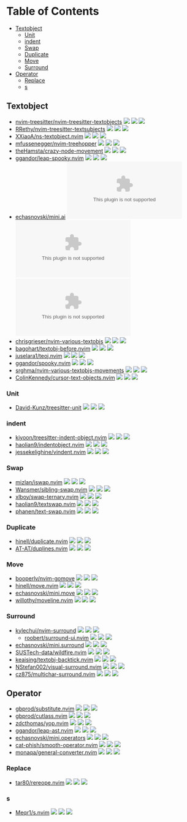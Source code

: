 # Table of Contents

<!-- toc -->

- [Textobject](#textobject)
  * [Unit](#unit)
  * [indent](#indent)
  * [Swap](#swap)
  * [Duplicate](#duplicate)
  * [Move](#move)
  * [Surround](#surround)
- [Operator](#operator)
  * [Replace](#replace)
  * [s](#s)

<!-- tocstop -->

## Textobject

- [nvim-treesitter/nvim-treesitter-textobjects](https://github.com/nvim-treesitter/nvim-treesitter-textobjects) ![](https://img.shields.io/github/stars/nvim-treesitter/nvim-treesitter-textobjects) ![](https://img.shields.io/github/last-commit/nvim-treesitter/nvim-treesitter-textobjects) ![](https://img.shields.io/github/commit-activity/y/nvim-treesitter/nvim-treesitter-textobjects)
- [RRethy/nvim-treesitter-textsubjects](https://github.com/RRethy/nvim-treesitter-textsubjects) ![](https://img.shields.io/github/stars/RRethy/nvim-treesitter-textsubjects) ![](https://img.shields.io/github/last-commit/RRethy/nvim-treesitter-textsubjects) ![](https://img.shields.io/github/commit-activity/y/RRethy/nvim-treesitter-textsubjects)
- [XXiaoA/ns-textobject.nvim](https://github.com/XXiaoA/ns-textobject.nvim) ![](https://img.shields.io/github/stars/XXiaoA/ns-textobject.nvim) ![](https://img.shields.io/github/last-commit/XXiaoA/ns-textobject.nvim) ![](https://img.shields.io/github/commit-activity/y/XXiaoA/ns-textobject.nvim)
- [mfussenegger/nvim-treehopper](https://github.com/mfussenegger/nvim-treehopper) ![](https://img.shields.io/github/stars/mfussenegger/nvim-treehopper) ![](https://img.shields.io/github/last-commit/mfussenegger/nvim-treehopper) ![](https://img.shields.io/github/commit-activity/y/mfussenegger/nvim-treehopper)
- [theHamsta/crazy-node-movement](https://github.com/theHamsta/crazy-node-movement) ![](https://img.shields.io/github/stars/theHamsta/crazy-node-movement) ![](https://img.shields.io/github/last-commit/theHamsta/crazy-node-movement) ![](https://img.shields.io/github/commit-activity/y/theHamsta/crazy-node-movement)
- [ggandor/leap-spooky.nvim](https://github.com/ggandor/leap-spooky.nvim) ![](https://img.shields.io/github/stars/ggandor/leap-spooky.nvim) ![](https://img.shields.io/github/last-commit/ggandor/leap-spooky.nvim) ![](https://img.shields.io/github/commit-activity/y/ggandor/leap-spooky.nvim)
- [echasnovski/mini.ai](https://github.com/echasnovski/mini.ai) ![](https://img.shields.io/github/stars/echasnovski/mini.ai) ![](https://img.shields.io/github/last-commit/echasnovski/mini.ai) ![](https://img.shields.io/github/commit-activity/y/echasnovski/mini.ai)
- [chrisgrieser/nvim-various-textobjs](https://github.com/chrisgrieser/nvim-various-textobjs) ![](https://img.shields.io/github/stars/chrisgrieser/nvim-various-textobjs) ![](https://img.shields.io/github/last-commit/chrisgrieser/nvim-various-textobjs) ![](https://img.shields.io/github/commit-activity/y/chrisgrieser/nvim-various-textobjs)
- [bagohart/textobj-before.nvim](https://github.com/bagohart/textobj-before.nvim) ![](https://img.shields.io/github/stars/bagohart/textobj-before.nvim) ![](https://img.shields.io/github/last-commit/bagohart/textobj-before.nvim) ![](https://img.shields.io/github/commit-activity/y/bagohart/textobj-before.nvim)
- [juselara1/teoj.nvim](https://github.com/juselara1/teoj.nvim) ![](https://img.shields.io/github/stars/juselara1/teoj.nvim) ![](https://img.shields.io/github/last-commit/juselara1/teoj.nvim) ![](https://img.shields.io/github/commit-activity/y/juselara1/teoj.nvim)
- [ggandor/spooky.nvim](https://github.com/ggandor/spooky.nvim) ![](https://img.shields.io/github/stars/ggandor/spooky.nvim) ![](https://img.shields.io/github/last-commit/ggandor/spooky.nvim) ![](https://img.shields.io/github/commit-activity/y/ggandor/spooky.nvim)
- [srghma/nvim-various-textobjs-movements](https://github.com/srghma/nvim-various-textobjs-movements) ![](https://img.shields.io/github/stars/srghma/nvim-various-textobjs-movements) ![](https://img.shields.io/github/last-commit/srghma/nvim-various-textobjs-movements) ![](https://img.shields.io/github/commit-activity/y/srghma/nvim-various-textobjs-movements)
- [ColinKennedy/cursor-text-objects.nvim](https://github.com/ColinKennedy/cursor-text-objects.nvim) ![](https://img.shields.io/github/stars/ColinKennedy/cursor-text-objects.nvim) ![](https://img.shields.io/github/last-commit/ColinKennedy/cursor-text-objects.nvim) ![](https://img.shields.io/github/commit-activity/y/ColinKennedy/cursor-text-objects.nvim)

### Unit

- [David-Kunz/treesitter-unit](https://github.com/David-Kunz/treesitter-unit) ![](https://img.shields.io/github/stars/David-Kunz/treesitter-unit) ![](https://img.shields.io/github/last-commit/David-Kunz/treesitter-unit) ![](https://img.shields.io/github/commit-activity/y/David-Kunz/treesitter-unit)

### indent

- [kiyoon/treesitter-indent-object.nvim](https://github.com/kiyoon/treesitter-indent-object.nvim) ![](https://img.shields.io/github/stars/kiyoon/treesitter-indent-object.nvim) ![](https://img.shields.io/github/last-commit/kiyoon/treesitter-indent-object.nvim) ![](https://img.shields.io/github/commit-activity/y/kiyoon/treesitter-indent-object.nvim)
- [haolian9/indentobject.nvim](https://github.com/haolian9/indentobject.nvim) ![](https://img.shields.io/github/stars/haolian9/indentobject.nvim) ![](https://img.shields.io/github/last-commit/haolian9/indentobject.nvim) ![](https://img.shields.io/github/commit-activity/y/haolian9/indentobject.nvim)
- [jessekelighine/vindent.nvim](https://github.com/jessekelighine/vindent.nvim) ![](https://img.shields.io/github/stars/jessekelighine/vindent.nvim) ![](https://img.shields.io/github/last-commit/jessekelighine/vindent.nvim) ![](https://img.shields.io/github/commit-activity/y/jessekelighine/vindent.nvim)

### Swap

- [mizlan/iswap.nvim](https://github.com/mizlan/iswap.nvim) ![](https://img.shields.io/github/stars/mizlan/iswap.nvim) ![](https://img.shields.io/github/last-commit/mizlan/iswap.nvim) ![](https://img.shields.io/github/commit-activity/y/mizlan/iswap.nvim)
- [Wansmer/sibling-swap.nvim](https://github.com/Wansmer/sibling-swap.nvim) ![](https://img.shields.io/github/stars/Wansmer/sibling-swap.nvim) ![](https://img.shields.io/github/last-commit/Wansmer/sibling-swap.nvim) ![](https://img.shields.io/github/commit-activity/y/Wansmer/sibling-swap.nvim)
- [xlboy/swap-ternary.nvim](https://github.com/xlboy/swap-ternary.nvim) ![](https://img.shields.io/github/stars/xlboy/swap-ternary.nvim) ![](https://img.shields.io/github/last-commit/xlboy/swap-ternary.nvim) ![](https://img.shields.io/github/commit-activity/y/xlboy/swap-ternary.nvim)
- [haolian9/textswap.nvim](https://github.com/haolian9/textswap.nvim) ![](https://img.shields.io/github/stars/haolian9/textswap.nvim) ![](https://img.shields.io/github/last-commit/haolian9/textswap.nvim) ![](https://img.shields.io/github/commit-activity/y/haolian9/textswap.nvim)
- [phanen/text-swap.nvim](https://github.com/phanen/text-swap.nvim) ![](https://img.shields.io/github/stars/phanen/text-swap.nvim) ![](https://img.shields.io/github/last-commit/phanen/text-swap.nvim) ![](https://img.shields.io/github/commit-activity/y/phanen/text-swap.nvim)

### Duplicate

- [hinell/duplicate.nvim](https://github.com/hinell/duplicate.nvim) ![](https://img.shields.io/github/stars/hinell/duplicate.nvim) ![](https://img.shields.io/github/last-commit/hinell/duplicate.nvim) ![](https://img.shields.io/github/commit-activity/y/hinell/duplicate.nvim)
- [AT-AT/duplines.nvim](https://github.com/AT-AT/duplines.nvim) ![](https://img.shields.io/github/stars/AT-AT/duplines.nvim) ![](https://img.shields.io/github/last-commit/AT-AT/duplines.nvim) ![](https://img.shields.io/github/commit-activity/y/AT-AT/duplines.nvim)

### Move

- [booperlv/nvim-gomove](https://github.com/booperlv/nvim-gomove) ![](https://img.shields.io/github/stars/booperlv/nvim-gomove) ![](https://img.shields.io/github/last-commit/booperlv/nvim-gomove) ![](https://img.shields.io/github/commit-activity/y/booperlv/nvim-gomove)
- [hinell/move.nvim](https://github.com/hinell/move.nvim) ![](https://img.shields.io/github/stars/hinell/move.nvim) ![](https://img.shields.io/github/last-commit/hinell/move.nvim) ![](https://img.shields.io/github/commit-activity/y/hinell/move.nvim)
- [echasnovski/mini.move](https://github.com/echasnovski/mini.move) ![](https://img.shields.io/github/stars/echasnovski/mini.move) ![](https://img.shields.io/github/last-commit/echasnovski/mini.move) ![](https://img.shields.io/github/commit-activity/y/echasnovski/mini.move)
- [willothy/moveline.nvim](https://github.com/willothy/moveline.nvim) ![](https://img.shields.io/github/stars/willothy/moveline.nvim) ![](https://img.shields.io/github/last-commit/willothy/moveline.nvim) ![](https://img.shields.io/github/commit-activity/y/willothy/moveline.nvim)

### Surround

- [kylechui/nvim-surround](https://github.com/kylechui/nvim-surround) ![](https://img.shields.io/github/stars/kylechui/nvim-surround) ![](https://img.shields.io/github/last-commit/kylechui/nvim-surround) ![](https://img.shields.io/github/commit-activity/y/kylechui/nvim-surround)
  - [roobert/surround-ui.nvim](https://github.com/roobert/surround-ui.nvim) ![](https://img.shields.io/github/stars/roobert/surround-ui.nvim) ![](https://img.shields.io/github/last-commit/roobert/surround-ui.nvim) ![](https://img.shields.io/github/commit-activity/y/roobert/surround-ui.nvim)
- [echasnovski/mini.surround](https://github.com/echasnovski/mini.surround) ![](https://img.shields.io/github/stars/echasnovski/mini.surround) ![](https://img.shields.io/github/last-commit/echasnovski/mini.surround) ![](https://img.shields.io/github/commit-activity/y/echasnovski/mini.surround)
- [SUSTech-data/wildfire.nvim](https://github.com/SUSTech-data/wildfire.nvim) ![](https://img.shields.io/github/stars/SUSTech-data/wildfire.nvim) ![](https://img.shields.io/github/last-commit/SUSTech-data/wildfire.nvim) ![](https://img.shields.io/github/commit-activity/y/SUSTech-data/wildfire.nvim)
- [keaising/textobj-backtick.nvim](https://github.com/keaising/textobj-backtick.nvim) ![](https://img.shields.io/github/stars/keaising/textobj-backtick.nvim) ![](https://img.shields.io/github/last-commit/keaising/textobj-backtick.nvim) ![](https://img.shields.io/github/commit-activity/y/keaising/textobj-backtick.nvim)
- [NStefan002/visual-surround.nvim](https://github.com/NStefan002/visual-surround.nvim) ![](https://img.shields.io/github/stars/NStefan002/visual-surround.nvim) ![](https://img.shields.io/github/last-commit/NStefan002/visual-surround.nvim) ![](https://img.shields.io/github/commit-activity/y/NStefan002/visual-surround.nvim)
- [cz875/multichar-surround.nvim](https://github.com/cz875/multichar-surround.nvim) ![](https://img.shields.io/github/stars/cz875/multichar-surround.nvim) ![](https://img.shields.io/github/last-commit/cz875/multichar-surround.nvim) ![](https://img.shields.io/github/commit-activity/y/cz875/multichar-surround.nvim)

## Operator

- [gbprod/substitute.nvim](https://github.com/gbprod/substitute.nvim) ![](https://img.shields.io/github/stars/gbprod/substitute.nvim) ![](https://img.shields.io/github/last-commit/gbprod/substitute.nvim) ![](https://img.shields.io/github/commit-activity/y/gbprod/substitute.nvim)
- [gbprod/cutlass.nvim](https://github.com/gbprod/cutlass.nvim) ![](https://img.shields.io/github/stars/gbprod/cutlass.nvim) ![](https://img.shields.io/github/last-commit/gbprod/cutlass.nvim) ![](https://img.shields.io/github/commit-activity/y/gbprod/cutlass.nvim)
- [zdcthomas/yop.nvim](https://github.com/zdcthomas/yop.nvim) ![](https://img.shields.io/github/stars/zdcthomas/yop.nvim) ![](https://img.shields.io/github/last-commit/zdcthomas/yop.nvim) ![](https://img.shields.io/github/commit-activity/y/zdcthomas/yop.nvim)
- [ggandor/leap-ast.nvim](https://github.com/ggandor/leap-ast.nvim) ![](https://img.shields.io/github/stars/ggandor/leap-ast.nvim) ![](https://img.shields.io/github/last-commit/ggandor/leap-ast.nvim) ![](https://img.shields.io/github/commit-activity/y/ggandor/leap-ast.nvim)
- [echasnovski/mini.operators](https://github.com/echasnovski/mini.operators) ![](https://img.shields.io/github/stars/echasnovski/mini.operators) ![](https://img.shields.io/github/last-commit/echasnovski/mini.operators) ![](https://img.shields.io/github/commit-activity/y/echasnovski/mini.operators)
- [cat-phish/smooth-operator.nvim](https://github.com/cat-phish/smooth-operator.nvim) ![](https://img.shields.io/github/stars/cat-phish/smooth-operator.nvim) ![](https://img.shields.io/github/last-commit/cat-phish/smooth-operator.nvim) ![](https://img.shields.io/github/commit-activity/y/cat-phish/smooth-operator.nvim)
- [monaqa/general-converter.nvim](https://github.com/monaqa/general-converter.nvim) ![](https://img.shields.io/github/stars/monaqa/general-converter.nvim) ![](https://img.shields.io/github/last-commit/monaqa/general-converter.nvim) ![](https://img.shields.io/github/commit-activity/y/monaqa/general-converter.nvim)

### Replace

- [tar80/rereope.nvim](https://github.com/tar80/rereope.nvim) ![](https://img.shields.io/github/stars/tar80/rereope.nvim) ![](https://img.shields.io/github/last-commit/tar80/rereope.nvim) ![](https://img.shields.io/github/commit-activity/y/tar80/rereope.nvim)

### s

- [Meqr1/s.nvim](https://github.com/Meqr1/s.nvim) ![](https://img.shields.io/github/stars/Meqr1/s.nvim) ![](https://img.shields.io/github/last-commit/Meqr1/s.nvim) ![](https://img.shields.io/github/commit-activity/y/Meqr1/s.nvim)

